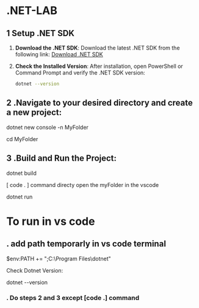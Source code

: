 # .NET-LAB

## 1 Setup .NET SDK

1. **Download the .NET SDK**:
   Download the latest .NET SDK from the following link:
   [Download .NET SDK](https://download.visualstudio.microsoft.com/download/pr/d1adccfa-62de-4306-9410-178eafb4eeeb/48e3746867707de33ef01036f6afc2c6/dotnet-sdk-8.0.303-win-x64.exe)

2. **Check the Installed Version**:
   After installation, open PowerShell or Command Prompt and verify the .NET SDK version:
   ```sh
   dotnet --version


## 2 .Navigate to your desired directory and create a new project:

dotnet new console -n MyFolder      

cd MyFolder

 

 ## 3 .Build and Run the Project:

 dotnet build 

[ code . ] command directy open the myFolder in the vscode 

 dotnet run


 # To run in vs code

 ## . add path temporarly in vs code terminal
 $env:PATH += ";C:\Program Files\dotnet"

 Check Dotnet Version:

 dotnet --version
 ### . Do steps 2 and 3 except [code .] command








